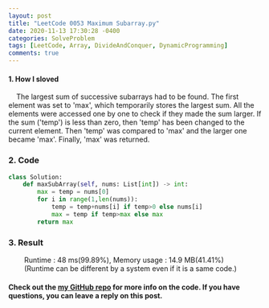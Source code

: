 ```yaml
---
layout: post
title: "LeetCode 0053 Maximum Subarray.py"
date: 2020-11-13 17:30:28 -0400
categories: SolveProblem
tags: [LeetCode, Array, DivideAndConquer, DynamicProgramming]
comments: true
---
```


#### 1. How I sloved
&nbsp;&nbsp;&nbsp;&nbsp;The largest sum of successive subarrays had to be found. The first element was set to 'max', which temporarily stores the largest sum. All the elements were accessed one by one to check if they made the sum larger. If the sum ('temp') is less than zero, then 'temp' has been changed to the current element. Then 'temp' was compared to 'max' and the larger one became 'max'. Finally, 'max' was returned.

### 2. Code
```python
class Solution:
    def maxSubArray(self, nums: List[int]) -> int:
        max = temp = nums[0]
        for i in range(1,len(nums)):
            temp = temp+nums[i] if temp>0 else nums[i]
            max = temp if temp>max else max
        return max
```

### 3. Result
&nbsp;&nbsp;&nbsp;&nbsp;&nbsp;&nbsp;&nbsp;&nbsp;Runtime : 48 ms(99.89%), Memory usage : 14.9 MB(41.41%)  
&nbsp;&nbsp;&nbsp;&nbsp;&nbsp;&nbsp;&nbsp;&nbsp;(Runtime can be different by a system even if it is a same code.)

#### Check out the [my GitHub repo][hyuk-gh] for more info on the code. If you have questions, you can leave a reply on this post.
[hyuk-gh]:   https://github.com/dlgur1994/StudyAlgorithms
